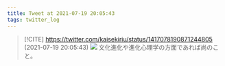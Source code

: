 ```yaml
---
title: Tweet at 2021-07-19 20:05:43
tags: twitter_log
---
```


> [!CITE] https://twitter.com/kaisekiriu/status/1417078190871244805 (2021-07-19 20:05:43)
> ![](https://twitter.com/kaisekiriu/status/1417078190871244805)
> 文化進化や進化心理学の方面であれば尚のこと。
